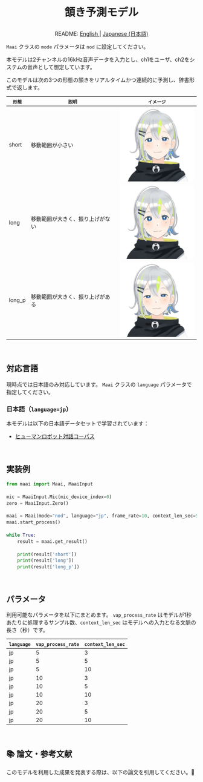 <h1>
<p align="center">
頷き予測モデル
</p>
</h1>
<p align="center">
README: <a href="vap_nod.md">English </a> | <a href="vap_nod_jp.md">Japanese (日本語) </a>
</p>

`Maai` クラスの `mode` パラメータは `nod` に設定してください。

本モデルは2チャンネルの16kHz音声データを入力とし、ch1をユーザ、ch2をシステムの音声として想定しています。

このモデルは次の3つの形態の頷きをリアルタイムかつ連続的に予測し、辞書形式で返します。

<p align="center">

| `形態` | `説明` | `イメージ` |
| --- | --- | --- |
| short | 移動範囲が小さい | <img src="../img/short.gif" width="200"> |
| long | 移動範囲が大きく、振り上げがない | <img src="../img/long.gif" width="200"> |
| long_p | 移動範囲が大きく、振り上げがある | <img src="../img/long_p.gif" width="200"> |
</p>

</br>

## 対応言語

現時点では日本語のみ対応しています。
`Maai` クラスの `language` パラメータで指定してください。

### 日本語（`language=jp`）

本モデルは以下の日本語データセットで学習されています：
- [ヒューマンロボット対話コーパス]()

</br>

## 実装例

```python
from maai import Maai, MaaiInput

mic = MaaiInput.Mic(mic_device_index=0)
zero = MaaiInput.Zero()

maai = Maai(mode="nod", language="jp", frame_rate=10, context_len_sec=5, audio_ch1=mic, audio_ch2=zero,device="cpu")
maai.start_process()

while True:
    result = maai.get_result()

    print(result['short'])
    print(result['long'])
    print(result['long_p'])
```

</br>

## パラメータ

利用可能なパラメータを以下にまとめます。
`vap_process_rate` はモデルが1秒あたりに処理するサンプル数、`context_len_sec` はモデルへの入力となる文脈の長さ（秒）です。

| `language` | `vap_process_rate` | `context_len_sec` |
| --- | --- | --- |
| jp | 5 | 3 |
| jp | 5 | 5 |
| jp | 5 | 10 |
| jp | 10 | 3 |
| jp | 10 | 5 |
| jp | 10 | 10 |
| jp | 20 | 3 |
| jp | 20 | 5 |
| jp | 20 | 10 |

<br>

## 📚 論文・参考文献

このモデルを利用した成果を発表する際は、以下の論文を引用してください。🙏

